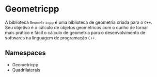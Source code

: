 # Geometricpp

<!-- ![Banner](https://i.ibb.co/MMfDJV4/Banner-repo-geometricpp.png) -->

A biblioteca ``Geometricpp`` é uma biblioteca de geometria criada para o ``C++``. Seu objetivo é o cálculo de objetos geométricos com o cunho de tornar mais prático e fácil o cálculo de geometria para o desenvolvimento de softwares na linguagem de programação ``C++``.

## Namespaces

* Geometricpp
* Quadrilaterals
